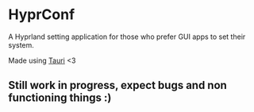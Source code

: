 # HyprConf

A Hyprland setting application for those who prefer GUI apps to set their system.

Made using [Tauri](https://tauri.app/) <3

## Still work in progress, expect bugs and non functioning things :)
